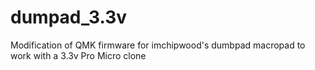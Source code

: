 # dumpad_3.3v
Modification of QMK firmware for imchipwood's dumbpad macropad to work with a 3.3v Pro Micro clone

